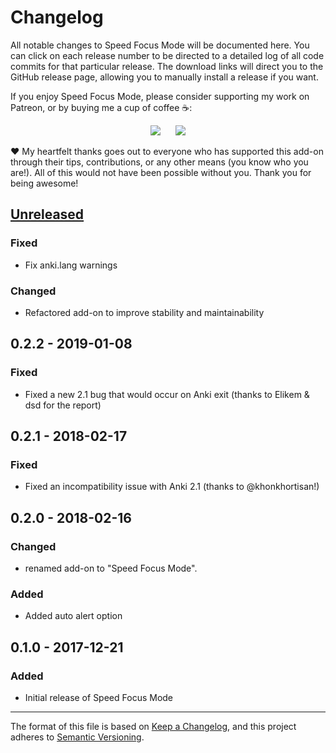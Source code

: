 # Changelog

All notable changes to Speed Focus Mode will be documented here. You can click on each release number to be directed to a detailed log of all code commits for that particular release. The download links will direct you to the GitHub release page, allowing you to manually install a release if you want.

If you enjoy Speed Focus Mode, please consider supporting my work on Patreon, or by buying me a cup of coffee :coffee::

<p align="center">
<a href="https://www.patreon.com/glutanimate" rel="nofollow" title="Support me on Patreon 😄"><img src="https://glutanimate.com/logos/patreon_button.svg"></a>      <a href="https://ko-fi.com/X8X0L4YV" rel="nofollow" title="Buy me a coffee 😊"><img src="https://glutanimate.com/logos/kofi_button.svg"></a>
</p>

:heart: My heartfelt thanks goes out to everyone who has supported this add-on through their tips, contributions, or any other means (you know who you are!). All of this would not have been possible without you. Thank you for being awesome!

## [Unreleased]

### Fixed

- Fix anki.lang warnings

### Changed

- Refactored add-on to improve stability and maintainability

## 0.2.2 - 2019-01-08

### Fixed

- Fixed a new 2.1 bug that would occur on Anki exit (thanks to Elikem & dsd for the report)

## 0.2.1 - 2018-02-17

### Fixed

- Fixed an incompatibility issue with Anki 2.1 (thanks to @khonkhortisan!)

## 0.2.0 - 2018-02-16

### Changed

- renamed add-on to "Speed Focus Mode".

### Added

- Added auto alert option

## 0.1.0 - 2017-12-21

### Added

- Initial release of Speed Focus Mode

[Unreleased]: https://github.com/glutanimate/speed-focus-mode/compare/v0.0.0...HEAD

-----

The format of this file is based on [Keep a Changelog](https://keepachangelog.com/en/1.0.0/), and this project adheres to [Semantic Versioning](https://semver.org/spec/v2.0.0.html).